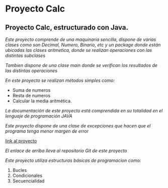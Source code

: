 # Proyecto Calc

## Proyecto Calc, estructurado con Java.

*Este proyecto comprende de una maquinaria sencilla, dispone de varias clases como son Decimal, Numero, Binario, etc y un package donde están ubicadas las clases aritmetica, donde se realizan operaciones con las distintas subclases*

*Tambien dispone de una clase main donde se verifican los resultados de las distintas operaciones*

*En este proyecto se realizan métodos simples como:*


- Suma de numeros
- Resta de numeros 
- Calcular la media aritmética.

*La documentación de este proyecto está comprendida en su totalidad en el lenguaje de programación JAVA*

*Este proyecto dispone de una clase de excepciones que hacen que el programa tenga menor margen de error*

[link al proyecto](https://github.com/Vicente-97/Calc.git)

*El enlace de arriba lleva al repositorio Git de este proyecto*

*Este proyecto utiliza estructuras básicas de programacion como:*

1. Bucles
2. Condicionales
3. Secuencialidad



